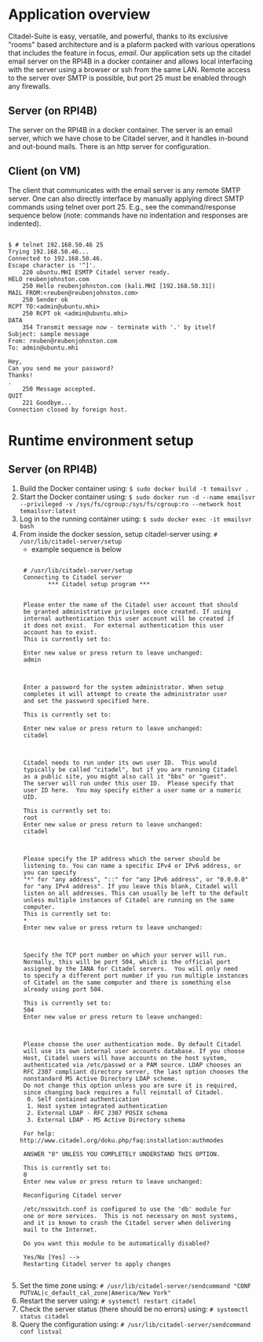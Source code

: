 # Application overview
Citadel-Suite is easy, versatile, and powerful, thanks to its exclusive "rooms" based architecture and is a plaform packed with various operations that includes the feature in focus, _email_. Our application sets up the citadel email server on the RPI4B in a docker container and allows local interfacing with the server using a browser or ssh from the same LAN.  Remote access to the server over SMTP is possible, but port 25 must be enabled through any firewalls.

## Server (on RPI4B)
The server on the RPI4B in a docker container. The server is an email server, which we have chose to be Citadel server, and it handles in-bound and out-bound mails.  There is an http server for configuration.

## Client (on VM)
The client that communicates with the email server is any remote SMTP server.  One can also directly interface by manually applying direct SMTP commands using telnet over port 25.  E.g., see the command/response sequence below (note: commands have no indentation and  responses are indented).
<pre><code>
$ # telnet 192.168.50.46 25
Trying 192.168.50.46...
Connected to 192.168.50.46.
Escape character is '^]'.
    220 ubuntu.MHI ESMTP Citadel server ready.
HELO reubenjohnston.com
    250 Hello reubenjohnston.com (kali.MHI [192.168.50.31])
MAIL FROM:&ltreuben@reubenjohnston.com&gt
    250 Sender ok
RCPT TO:&ltadmin@ubuntu.mhi&gt
    250 RCPT ok &ltadmin@ubuntu.mhi&gt
DATA
    354 Transmit message now - terminate with '.' by itself
Subject: sample message
From: reuben@reubenjohnston.com
To: admin@ubuntu.mhi

Hey,
Can you send me your password?
Thanks!
.
    250 Message accepted.
QUIT
    221 Goodbye...
Connection closed by foreign host.
</code></pre>

# Runtime environment setup
## Server (on RPI4B)
1. Build the Docker container using: `$ sudo docker build -t temailsvr .`
1. Start the Docker container using: `$ sudo docker run -d --name emailsvr --privileged -v /sys/fs/cgroup:/sys/fs/cgroup:ro --network host temailsvr:latest`
1. Log in to the running container using: `$ sudo docker exec -it emailsvr bash`
1. From inside the docker session, setup citadel-server using: `# /usr/lib/citadel-server/setup`
    * example sequence is below
    <pre><code>
    # /usr/lib/citadel-server/setup
    Connecting to Citadel server
   	       *** Citadel setup program ***
    <Citadel administrator username:>

    Please enter the name of the Citadel user account that should 
    be granted administrative privileges once created. If using 
    internal authentication this user account will be created if 
    it does not exist.  For external authentication this user 
    account has to exist.
    This is currently set to:

    Enter new value or press return to leave unchanged:
    admin

    <Administrator password:>

    Enter a password for the system administrator. When setup
    completes it will attempt to create the administrator user
    and set the password specified here.

    This is currently set to:

    Enter new value or press return to leave unchanged:
    citadel

    <Citadel User ID:>

    Citadel needs to run under its own user ID.  This would
    typically be called "citadel", but if you are running Citadel
    as a public site, you might also call it "bbs" or "guest".
    The server will run under this user ID.  Please specify that
    user ID here.  You may specify either a user name or a numeric
    UID.

    This is currently set to:
    root
    Enter new value or press return to leave unchanged:
    citadel

    <Listening address for the Citadel server:>

    Please specify the IP address which the server should be 
    listening to. You can name a specific IPv4 or IPv6 address, or 
    you can specify
    "*" for "any address", "::" for "any IPv6 address", or "0.0.0.0"
    for "any IPv4 address". If you leave this blank, Citadel will
    listen on all addresses. This can usually be left to the default
    unless multiple instances of Citadel are running on the same 
    computer.
    This is currently set to:
    *
    Enter new value or press return to leave unchanged:

    <Server port number:>

    Specify the TCP port number on which your server will run.
    Normally, this will be port 504, which is the official port
    assigned by the IANA for Citadel servers.  You will only need
    to specify a different port number if you run multiple instances
    of Citadel on the same computer and there is something else
    already using port 504.

    This is currently set to:
    504
    Enter new value or press return to leave unchanged:

    <Authentication method to use:>

    Please choose the user authentication mode. By default Citadel
    will use its own internal user accounts database. If you choose
    Host, Citadel users will have accounts on the host system, 
    authenticated via /etc/passwd or a PAM source. LDAP chooses an 
    RFC 2307 compliant directory server, the last option chooses the 
    nonstandard MS Active Directory LDAP scheme.
    Do not change this option unless you are sure it is required, 
    since changing back requires a full reinstall of Citadel.
     0. Self contained authentication
     1. Host system integrated authentication
     2. External LDAP - RFC 2307 POSIX schema
     3. External LDAP - MS Active Directory schema

    For help: http://www.citadel.org/doku.php/faq:installation:authmodes

    ANSWER "0" UNLESS YOU COMPLETELY UNDERSTAND THIS OPTION.

    This is currently set to:
    0
    Enter new value or press return to leave unchanged:

    Reconfiguring Citadel server

    /etc/nsswitch.conf is configured to use the 'db' module for
    one or more services.  This is not necessary on most systems,
    and it is known to crash the Citadel server when delivering
    mail to the Internet.

    Do you want this module to be automatically disabled?

    Yes/No [Yes] --> 
    Restarting Citadel server to apply changes
    </code></pre>
1. Set the time zone using: `# /usr/lib/citadel-server/sendcommand "CONF PUTVAL|c_default_cal_zone|America/New York"`
1. Restart the server using: `# systemctl restart citadel`
1. Check the server status (there should be no errors) using: `# systemctl status citadel`
1. Query the configuration using: `# /usr/lib/citadel-server/sendcommand conf listval`
